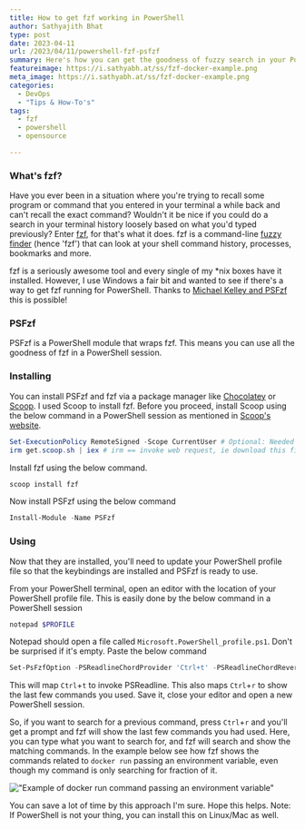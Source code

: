 ```yaml
---
title: How to get fzf working in PowerShell
author: Sathyajith Bhat
type: post
date: 2023-04-11
url: /2023/04/11/powershell-fzf-psfzf
summary: Here's how you can get the goodness of fuzzy search in your PowerShell terminal with fzf.
featureimage: https://i.sathyabh.at/ss/fzf-docker-example.png
meta_image: https://i.sathyabh.at/ss/fzf-docker-example.png
categories:
  - DevOps
  - "Tips & How-To's"
tags:
  - fzf
  - powershell
  - opensource

---
```

### What's fzf?

Have you ever been in a situation where you're trying to recall some program or command that you entered in your terminal a while back and can't recall the exact command? Wouldn't it be nice if you could do a search in your terminal history loosely based on what you'd typed previously? Enter [fzf](https://github.com/junegunn/fzf), for that's what it does. fzf is a command-line [fuzzy finder](https://en.wikipedia.org/wiki/Approximate_string_matching) (hence 'fzf') that can look at your shell command history, processes, bookmarks and more. 

fzf is a seriously awesome tool and every single of my *nix boxes have it installed. However, I use Windows a fair bit and wanted to see if there's a way to get fzf running for PowerShell. Thanks to [Michael Kelley and PSFzf](https://github.com/kelleyma49/PSFzf) this is possible!

### PSFzf

PSFzf is a PowerShell module that wraps fzf. This means you can use all the goodness of fzf in a PowerShell session. 

### Installing 

You can install PSFzf and fzf via a package manager like [Chocolatey](https://chocolatey.org/) or [Scoop](https://scoop.sh/). I used Scoop to install fzf. Before you proceed, install Scoop using the below command in a PowerShell session as mentioned in [Scoop's website](https://scoop.sh/). 

```powershell
Set-ExecutionPolicy RemoteSigned -Scope CurrentUser # Optional: Needed to run a remote script the first time
irm get.scoop.sh | iex # irm == invoke web request, ie download this file. iex == invoke expression, ie, evaluate the command.
```

Install fzf using the below command.

```powershell
scoop install fzf
```

Now install PSFzf using the below command

```powershell
Install-Module -Name PSFzf
```

### Using 

Now that they are installed, you'll need to update your PowerShell profile file so that the keybindings are installed and PSFzf is ready to use.

From your PowerShell terminal, open an editor with the location of your PowerShell profile file. This is easily done by the below command in a PowerShell session

```powershell
notepad $PROFILE
```

Notepad should open a file called `Microsoft.PowerShell_profile.ps1`. Don't be surprised if it's empty. Paste the below command 

```powershell
Set-PsFzfOption -PSReadlineChordProvider 'Ctrl+t' -PSReadlineChordReverseHistory 'Ctrl+r'
```

This will map `Ctrl`+`t` to invoke PSReadline. This also maps `Ctrl`+`r` to show the last few commands you used. Save it, close your editor and open a new PowerShell session. 

So, if you want to search for a previous command, press `Ctrl`+`r` and you'll get a prompt and fzf will show the last few commands you had used. Here, you can type what you want to search for, and fzf will search and show the matching commands. In the example below see how fzf shows the commands related to `docker run` passing an environment variable, even though my command is only searching for fraction of it.

!["Example of docker run command passing an environment variable"](https://i.sathyabh.at/ss/fzf-docker-example.png)

You can save a lot of time by this approach I'm sure. Hope this helps. Note: If PowerShell is not your thing, you can install this on Linux/Mac as well. 

